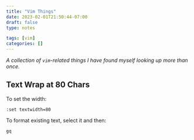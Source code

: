 ```yaml
---
title: "Vim Things"
date: 2023-02-01T21:50:44-07:00
draft: false
type: notes

tags: [vim]
categories: []
---
```


_A collection of `vim`-related things I have found myself looking up more than once._

<!--more-->

## Text Wrap at 80 Chars

To set the width:

```vimscript
:set textwidth=80
```

To format existing text, select it and then:

```
gq
```
